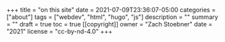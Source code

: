 +++
title = "on this site"
date = 2021-07-09T23:36:07-05:00
categories = ["about"]
tags = ["webdev", "html", "hugo", "js"]
description = ""
summary = ""
draft = true
toc = true
[[copyright]]
  owner = "Zach Stoebner"
  date = "2021"
  license = "cc-by-nd-4.0"
+++
